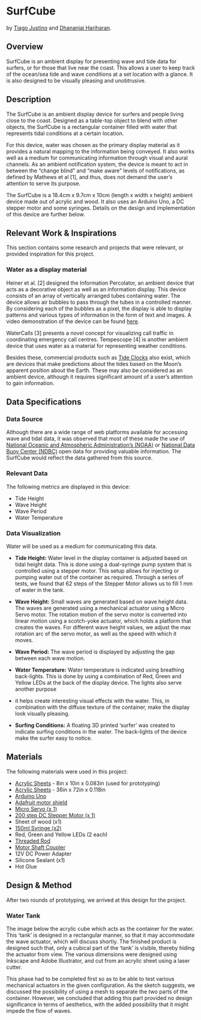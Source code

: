 # SurfCube

by [Tiago Justino](https://github.com/TiagoJustino) and [Dhananjai Hariharan](https://github.com/DhananjaiH).

## Overview

SurfCube is an ambient display for presenting wave and tide data for surfers,
or for those that live near the coast. This allows a user to keep track of the
ocean/sea tide and wave conditions at a set location with a glance. It is also
designed to be visually pleasing and unobtrusive.

## Description

The SurfCube is an ambient display device for surfers and people living close
to the coast. Designed as a table-top object to blend with other objects, the
SurfCube is a rectangular container filled with water that represents tidal
conditions at a certain location.

For this device, water was chosen as the primary display material as it
provides a natural mapping to the information being conveyed. It also works
well as a medium for communicating information through visual and aural
channels. As an ambient notification system, the device is meant to act in
between the “change blind” and “make aware” levels of notifications, as defined
by Mathews et al [1], and thus, does not demand the user’s attention to serve
its purpose.

The SurfCube is a 18.4cm x 9.7cm x 10cm (length x width x height) ambient
device made out of acrylic and wood. It also uses an Arduino Uno, a DC stepper
motor and some syringes. Details on the design and implementation of this
device are further below.

## Relevant Work & Inspirations

This section contains some research and projects that were relevant, or
provided inspiration for this project.

### Water as a display material

Heiner et al. [2] designed the Information Percolator, an ambient device that
acts as a decorative object as well as an information display. This device
consists of an array of vertically arranged tubes containing water. The device
allows air bubbles to pass through the tubes in a controlled manner. By
considering each of the bubbles as a pixel, the display is able to display
patterns and various types of information in the form of text and images. A
video demonstration of the device can be found
[here](http://www.cs.cmu.edu/~hudson/bubbles/).

WaterCalls [3] presents a novel concept for visualizing call traffic in
coordinating emergency call centres. Tempescope [4] is another ambient device
that uses water as a material for representing weather conditions.

Besides these, commercial products such as [Tide
Clocks](https://en.wikipedia.org/wiki/Tide_clock) also exist, which are devices
that make predictions about the tides based on the Moon’s apparent position
about the Earth. These may also be considered as an ambient device, although it
requires significant amount of a user’s attention to gain information.

## Data Specifications

### Data Source

Although there are a wide range of web platforms available for accessing wave
and tidal data, it was observed that most of these made the use of [National
Oceanic and Atmospheric Administration’s
(NOAA)](http://www.noaa.gov/index.html) or [National Data Buoy Center
(NDBC)](http://www.ndbc.noaa.gov/) open data for providing valuable
information. The SurfCube would reflect the data gathered from this source.

### Relevant Data

The following metrics are displayed in this device:

* Tide Height
* Wave Height
* Wave Period
* Water Temperature

### Data Visualization

Water will be used as a medium for communicating this data.

* **Tide Height:** Water level in the display container is adjusted based on
tidal height data. This is done using a dual-syringe pump system that is
controlled using a stepper motor. This setup allows for injecting or pumping
water out of the container as required. Through a series of tests, we found
that 62 steps of the Stepper Motor allows us to fill 1 mm of water in the tank.

* **Wave Height:** Small waves are generated based on wave height data. The
waves are generated using a mechanical actuator using a Micro Servo motor.
The rotation motion of the servo motor is converted into linear motion using
a scotch-yoke actuator, which holds a platform that creates the waves. For
different wave height values, we adjust the max rotation arc of the servo
motor, as well as the speed with which it moves.

* **Wave Period:** The wave period is displayed by adjusting the gap between
each wave motion.

* **Water Temperature:** Water temperature is indicated using breathing
back-lights. This is done by using a combination of Red, Green and Yellow
LEDs at the back of the display device. The lights also serve another purpose
- it helps create interesting visual effects with the water. This, in
combination with the diffuse texture of the container, make the display look
visually pleasing.

* **Surfing Conditions:** A floating 3D printed ‘surfer’ was created to
indicate surfing conditions in the water. The back-lights of the device make
the surfer easy to notice.

## Materials

The following materials were used in this project:

* [Acrylic Sheets](http://www.lowes.com/pd_55844-1638-11G0810A_0__?productId=3143395) - 8in x 10in x 0.083in (used for prototyping)
* [Acrylic Sheets](https://www.homedepot.ca/en/home/p.clear-acrylic-sheet---118-inch-x-36-inch-x-72-inch.1000126445.html?redir=s) - 36in x 72in x 0.118in
* [Arduino Uno](http://www.adafruit.com/products/50)
* [Adafruit motor shield](http://www.adafruit.com/products/1438)
* [Micro Servo (x 1)](http://www.adafruit.com/products/1438)
* [200 step DC Stepper Motor (x 1)](http://www.adafruit.com/products/1438)
* Sheet of wood (x1)
* [150ml Syringe (x2)](http://www.amazon.com/gp/product/B013DI05HI)
* Red, Green and Yellow LEDs (2 each)
* [Threaded Rod](http://www.amazon.com/gp/product/B00HS7VYIU)
* [Motor Shaft Coupler](http://www.amazon.com/gp/product/B00DCAINOU)
* 12V DC Power Adapter
* Silicone Sealant (x1)
* Hot Glue

## Design & Method

After two rounds of prototyping, we arrived at this design for the project.

### Water Tank

The image below the acrylic cube which acts as the container for the water.
This ‘tank’ is designed in a rectangular manner, so that it may accommodate the
wave actuator, which will discuss shortly. The finished product is designed
such that, only a cubical part of the ‘tank’ is visible, thereby hiding the
actuator from view. The various dimensions were designed using Inkscape and
Adobe Illustrator, and cut from an acrylic sheet using a laser cutter.

This phase had to be completed first so as to be able to test various
mechanical actuators in the given configuration. As the sketch suggests, we
discussed the possibility of using a mesh to separate the two parts of the
container. However, we concluded that adding this part provided no design
significance in terms of aesthetics, with the added possibility that it might
impede the flow of waves.


